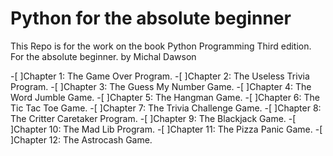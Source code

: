 # **Python for the absolute beginner**

This Repo is for the work on the book
Python Programming Third edition. For the absolute beginner.
by Michal Dawson

-[ ]Chapter 1: The Game Over Program.
-[ ]Chapter 2: The Useless Trivia Program.
-[ ]Chapter 3: The Guess My Number Game.
-[ ]Chapter 4: The Word Jumble Game.
-[ ]Chapter 5: The Hangman Game.
-[ ]Chapter 6: The Tic Tac Toe Game.
-[ ]Chapter 7: The Trivia Challenge Game.
-[ ]Chapter 8: The Critter Caretaker Program.
-[ ]Chapter 9: The Blackjack Game.
-[ ]Chapter 10: The Mad Lib Program.
-[ ]Chapter 11: The Pizza Panic Game.
-[ ]Chapter 12: The Astrocash Game.